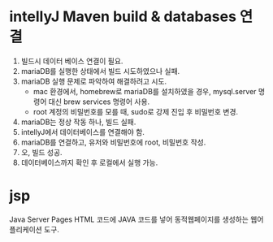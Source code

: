 # intellyJ Maven build & databases 연결

1. 빌드시 데이터 베이스 연결이 필요.
2. mariaDB를 실행한 상태에서 빌드 시도하였으나 실패.
3. mariaDB 실행 문제로 파악하여 해결하려고 시도.
   - mac 환경에서, homebrew로 mariaDB를 설치하였을 경우, mysql.server 명령어 대신 brew services 명령어 사용.
   - root 계정의 비밀번호를 모를 때, sudo로 강제 진입 후 비밀번호 변경.
4. mariaDB는 정상 작동 하나, 빌드 실패.
5. intellyJ에서 데이터베이스를 연결해야 함.
6. mariaDB를 연결하고, 유저와 비밀번호에 root, 비밀번호 작성.
7. 오, 빌드 성공.
8. 데이터베이스까지 확인 후 로컬에서 실행 가능.

# jsp

Java Server Pages
HTML 코드에 JAVA 코드를 넣어 동적웹페이지를 생성하는 웹어플리케이션 도구.
